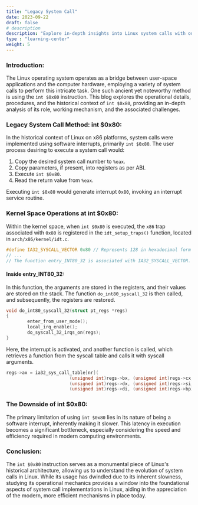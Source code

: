 ```yaml
---
title: "Legacy System Call"
date: 2023-09-22
draft: false
# description
description: "Explore in-depth insights into Linux system calls with our comprehensive series of blogs. Delve into the intricacies of syscalls, from their initiation to their interaction with the Linux kernel, uncovering the technical layers and methodologies. Whether you're a seasoned developer or a budding enthusiast, traverse through the realms of system call tables, fast system calls, and more, enhancing your understanding of Linux's core functionalities. Dive deep into the world of system calls, understand varied architectures, and grasp the kernel interactions for optimized software development and enriched knowledge in system-level programming."
type : "learning-center"
weight: 5
---
```

### Introduction:
The Linux operating system operates as a bridge between user-space applications and the computer hardware, employing a variety of system calls to perform this intricate task. One such ancient yet noteworthy method is using the `int $0x80` instruction. This blog explores the operational details, procedures, and the historical context of `int $0x80`, providing an in-depth analysis of its role, working mechanism, and the associated challenges.

### Legacy System Call Method: int $0x80:
In the historical context of Linux on x86 platforms, system calls were implemented using software interrupts, primarily `int $0x80`. The user process desiring to execute a system call would:
1. Copy the desired system call number to `%eax`.
2. Copy parameters, if present, into registers as per ABI.
3. Execute `int $0x80`.
4. Read the return value from `%eax`.

Executing `int $0x80` would generate interrupt `0x80`, invoking an interrupt service routine.

### Kernel Space Operations at int $0x80:
Within the kernel space, when `int $0x80` is executed, the `x86` trap associated with `0x80` is registered in the `idt_setup_traps()` function, located in `arch/x86/kernel/idt.c`.

```c
#define IA32_SYSCALL_VECTOR 0x80 // Represents 128 in hexadecimal form
// ...
// The function entry_INT80_32 is associated with IA32_SYSCALL_VECTOR.
```

#### Inside entry_INT80_32:
In this function, the arguments are stored in the registers, and their values are stored on the stack. The function `do_int80_syscall_32` is then called, and subsequently, the registers are restored. 

```c
void do_int80_syscall_32(struct pt_regs *regs)
{
        enter_from_user_mode();
        local_irq_enable();
        do_syscall_32_irqs_on(regs);
}
```

Here, the interrupt is activated, and another function is called, which retrieves a function from the syscall table and calls it with syscall arguments.

```c
regs->ax = ia32_sys_call_table[nr](
                        (unsigned int)regs->bx, (unsigned int)regs->cx,
                        (unsigned int)regs->dx, (unsigned int)regs->si,
                        (unsigned int)regs->di, (unsigned int)regs->bp);
```

### The Downside of int $0x80:
The primary limitation of using `int $0x80` lies in its nature of being a software interrupt, inherently making it slower. This latency in execution becomes a significant bottleneck, especially considering the speed and efficiency required in modern computing environments.

### Conclusion:
The `int $0x80` instruction serves as a monumental piece of Linux's historical architecture, allowing us to understand the evolution of system calls in Linux. While its usage has dwindled due to its inherent slowness, studying its operational mechanics provides a window into the foundational aspects of system call implementations in Linux, aiding in the appreciation of the modern, more efficient mechanisms in place today.




